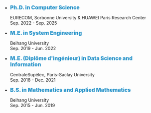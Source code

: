 
<ul>
    <li class="text">
      <label> <strong> <span style="font-size:larger;color:#3399CC;font-weight: bolder;">Ph.D. in Computer Science</span> </strong>  </label>
      <p> EURECOM, Sorbonne University & HUAWEI Paris Research Center<br>Sep. 2022 - Sep. 2025</p>
    </li>
    <li class="text">
      <label><strong> <span style="font-size:larger;color:#3399CC;font-weight: bolder;">M.E. in System Engineering</span> </strong></label>
      <p> Beihang University<br>Sep. 2019 - Jun. 2022</p>
    </li>
    <li class="text">
      <label> <strong> <span style="font-size:larger;color:#3399CC;font-weight: bolder;">M.E. (Diplôme d'ingénieur) in Data Science and Information</span> </strong></label>
      <p> CentraleSupélec, Paris-Saclay University<br>Sep. 2018 - Dec. 2021</p>
    </li>
    <li class="text">
      <label> <strong> <span style="font-size:larger;color:#3399CC;font-weight: bolder;">B.S. in Mathematics and Applied Mathematics</span> </strong></label>
      <p> Beihang University<br>Sep. 2015 - Jun. 2019</p>
    </li>
</ul>

